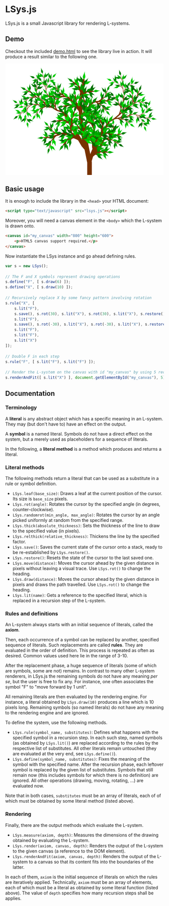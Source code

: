 # LSys.js

LSys.js is a small Javascript library for rendering L-systems.

## Demo

Checkout the included [demo.html](https://cdn.rawgit.com/stevemuller04/lsys.js/master/demo.html) to see the library live in action.
It will produce a result similar to the following one.

<img src="demo1.png"/>

## Basic usage

It is enough to include the library in the `<head>` your HTML document:

```html
<script type="text/javascript" src="lsys.js"></script>
```

Moreover, you will need a canvas element in the `<body>` which the L-system is drawn onto.

```html
<canvas id="my_canvas" width="800" height="600">
	<p>HTML5 canvas support required.</p>
</canvas>
```

Now instantiate the LSys instance and go ahead defining rules.

```javascript
var s = new LSys();

// The F and X symbols represent drawing operations
s.define("F", [ s.draw(6) ]);
s.define("X", [ s.draw(10) ]);

// Recursively replace X by some fancy pattern involving rotation
s.rule("X", [
	s.lit("F"),
	s.save(), s.rot(30), s.lit("X"), s.rot(30), s.lit("X"), s.restore(),
	s.lit("F"),
	s.save(), s.rot(-30), s.lit("X"), s.rot(-30), s.lit("X"), s.restore(),
	s.lit("F"),
	s.lit("F"),
	s.lit("X")
]);

// Double F in each step
s.rule("F", [ s.lit("F"), s.lit("F") ]);

// Render the L-system on the canvas with id "my_canvas" by using 5 recursion steps
s.renderAndFit([ s.lit("X") ], document.getElementById("my_canvas"), 5);
```

## Documentation

### Terminology

A **literal** is any abstract object which has a specific meaning in an L-system. They may (but don't have to) have an effect on the output.

A **symbol** is a named literal. Symbols do not have a direct effect on the system, but a merely used as placeholders for a sequence of literals.

In the following, a **literal method** is a method which produces and returns a literal.

### Literal methods

The following methods return a literal that can be used as a substitute in a rule or symbol definition.

* `LSys.leaf(base_size)`: Draws a leaf at the current position of the cursor. Its size is `base_size` pixels.
* `LSys.rot(angle)`: Rotates the cursor by the specified angle (in degrees, counter-clockwise).
* `LSys.randomrot(min_angle, max_angle)`: Rotates the cursor by an angle picked uniformly at random from the specified range.
* `LSys.thick(absolute_thickness)`: Sets the thickness of the line to draw to the specified value (in pixels).
* `LSys.relthick(relative_thickness)`: Thickens the line by the specified factor.
* `LSys.save()`: Saves the current state of the cursor onto a stack, ready to be re-established by `LSys.restore()`.
* `LSys.restore()`: Resets the state of the cursor to the last saved one.
* `LSys.move(distance)`: Moves the cursor ahead by the given distance in pixels without leaving a visual trace. Use `LSys.rot()` to change the heading.
* `LSys.draw(distance)`: Moves the cursor ahead by the given distance in pixels and draws the path travelled. Use `LSys.rot()` to change the heading.
* `LSys.lit(name)`: Gets a reference to the specified literal, which is replaced in a recursion step of the L-system.

### Rules and definitions

An L-system always starts with an initial sequence of literals, called the **axiom**.

Then, each occurrence of a symbol can be replaced by another, specified sequence of literals. Such replacements are called **rules**. They are evaluated in the order of definition.
This process is repeated as often as desired. Common values used here lie in the range of 3-10.

After the replacement phase, a huge sequence of literals (some of which are symbols, some are not) remains. In contrast to many other L-system renderers, in LSys.js the remaining symbols do not have any meaning *per se*, but the user is free to fix any. For instance, one often associates the symbol "F" to "move forward by 1 unit".

All remaining literals are then evaluated by the rendering engine. For instance, a literal obtained by `LSys.draw(10)` produces a line which is 10 pixels long. Remaining symbols (so named literals) do not have any meaning to the rendering engine and are ignored.

To define the system, use the following methods.

* `LSys.rule(symbol_name, substitutes)`: Defines what happens with the specified symbol in a recursion step. In each such step, named symbols (as obtained by `LSys.lit()`) are replaced according to the rules by the respective list of substitutes. All other literals remain untouched (they are evaluated at the very end, see `LSys.define()`).
* `LSys.define(symbol_name, substitutes)`: Fixes the meaning of the symbol with the specified name. After the recursion phase, each leftover symbol is replaced by the given list of substitutes. Symbols that still remain now (this includes symbols for which there is no definition) are ignored. All other operations (drawing, moving, rotating, ...) are evaluated now.

Note that in both cases, `substitutes` must be an array of literals, each of of which must be obtained by some literal method (listed above).

### Rendering

Finally, there are the output methods which evaluate the L-system.

* `LSys.measure(axiom, depth)`: Measures the dimensions of the drawing obtained by evaluating the L-system.
* `LSys.render(axiom, canvas, depth)`: Renders the output of the L-system to the given canvas (a reference to the DOM element).
* `LSys.renderAndFit(axiom, canvas, depth)`: Renders the output of the L-system to a canvas so that its content fits into the boundaries of the latter.

In each of them, `axiom` is the initial sequence of literals on which the rules are iteratively applied. Technically, `axiom` must be an array of elements, each of which must be a literal as obtained by some literal function (listed above).
The value of `depth` specifies how many recursion steps shall be applies.
